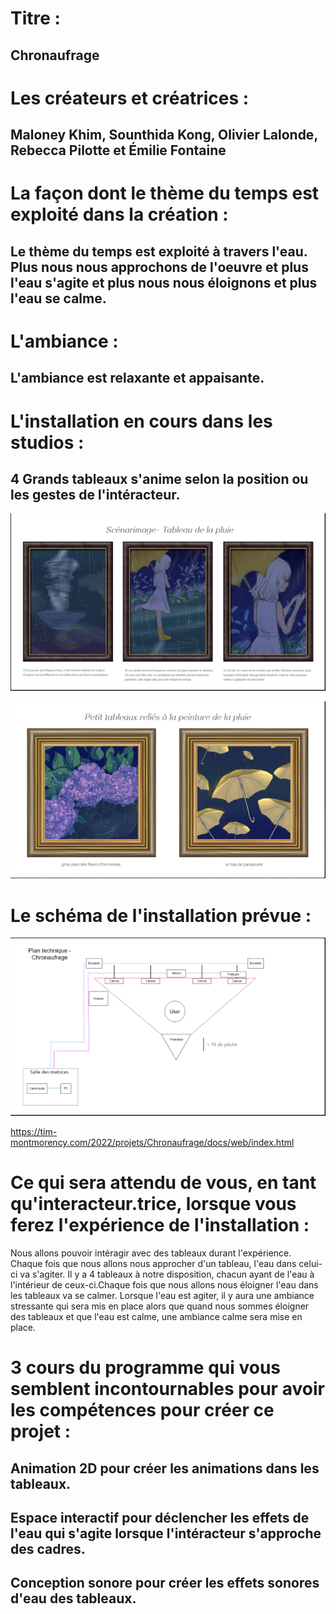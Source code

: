 # Titre : 
## Chronaufrage

# Les créateurs et créatrices : 
## Maloney Khim, Sounthida Kong, Olivier Lalonde, Rebecca Pilotte et Émilie Fontaine

# La façon dont le thème du temps est exploité dans la création :
## Le thème du temps est exploité à travers l'eau. Plus nous nous approchons de l'oeuvre et plus l'eau s'agite et plus nous nous éloignons et plus l'eau se calme.

# L'ambiance :
## L'ambiance est relaxante et appaisante.

# L'installation en cours dans les studios :
## 4 Grands tableaux s'anime selon la position ou les gestes de l'intéracteur.

![chronaufrage_installation](../Medias/Photos/installation_chronaufrage.PNG)

![chronaufrage_installation](../Medias/Photos/installation_chronaufrage_1.PNG)

# Le schéma de l'installation prévue :

![chronaufrage_plantation](../Medias/Photos/plantation_chronaufrage.PNG)

https://tim-montmorency.com/2022/projets/Chronaufrage/docs/web/index.html

# Ce qui sera attendu de vous, en tant qu'interacteur.trice, lorsque vous ferez l'expérience de l'installation :
Nous allons pouvoir intéragir avec des tableaux durant l'expérience. Chaque fois que nous allons nous approcher d'un tableau, l'eau dans celui-ci va s'agiter. Il y a 4 tableaux à notre disposition, chacun ayant de l'eau à l'intérieur de ceux-ci.Chaque fois que nous allons nous éloigner l'eau dans les tableaux va se calmer. Lorsque l'eau est agiter, il y aura une ambiance stressante qui sera mis en place alors que quand nous sommes éloigner des tableaux et que l'eau est calme, une ambiance calme sera mise en place.

# 3 cours du programme qui vous semblent incontournables pour avoir les compétences pour créer ce projet :
## Animation 2D pour créer les animations dans les tableaux.
## Espace interactif pour déclencher les effets de l'eau qui s'agite lorsque l'intéracteur s'approche des cadres.
## Conception sonore pour créer les effets sonores d'eau des tableaux.
